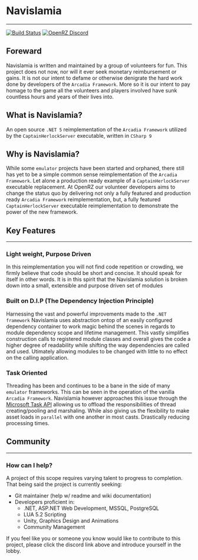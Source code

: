 # Navislamia
---
[![Build Status](https://github.com/iSmokeDrow/Navislamia/actions/workflows/build.yml/badge.svg?branch=Development)](https://github.com/iSmokeDrow/Navislamia/actions/workflows/build.yml)
[![OpenRZ Discord](https://badgen.net/discord/members/UQz9uydsFY)](https://discord.gg/UQz9uydsFY)

## Foreward

Navislamia is written and maintained by a group of volunteers for fun. This project does not now, nor will it ever seek monetary reimbursement or gains. It is not our intent to defame or otherwise denigrate the hard work done by developers of the `Arcadia Framework`. More so it is our intent to pay homage to the game all the volunteers and players involved have sunk countless hours and years of their lives into.

## **What is Navislamia?** 

An open source `.NET 5` reimplementation of the `Arcadia Framework` utilized by the `CaptainHerlockServer` executable, written in `CSharp 9`

## **Why is Navislamia?**

While some `emulator` projects have been started and orphaned, there still has yet to be a simple common sense reimplementation of the `Arcadia Framework`. Let alone a production ready example of a `CaptainHerlockServer` executable replacement. At OpenRZ our volunteer developers aims to change the status quo by delivering not only a fully featured and production ready `Arcadia Framework` reimplementation, but, a fully featured `CaptainHerlockServer` executable reimplementation to demonstrate the power of the new framework.

## Key Features
---

### Light weight, Purpose Driven

In this reimplementation you will not find code repetition or crowding, we firmly believe that code should be short and concise. It should speak for itself in other words. It is in this spirit that the Navislamia solution is broken down into a small, extensible and purpose driven set of modules

### Built on D.I.P (The Dependency Injection Principle)

Harnessing the vast and powerful improvements made to the `.NET framework` Navislamia uses abstraction ontop of an easily configured dependency container to work magic behind the scenes in regards to module dependency scope and lifetime management. This vastly simplifies construction calls to registered module classes and overall gives the code a higher degree of readability while shifting the way dependencies are called and used. Utimately allowing modules to be changed with little to no effect on the calling application.

### Task Oriented

Threading has been and continues to be a bane in the side of many `emulator` frameworks. This can be seen in the operation of the vanilla `Arcadia Framework`. Navislamia however approaches this issue through the [Microsoft Task API](https://docs.microsoft.com/en-us/dotnet/api/system.threading.tasks?view=net-6.0) allowing us to offload the responsibilities of thread creating/pooling and marshaling. While also giving us the flexibility to make asset loads in `parallel` with one another in most casts. Drastically reducing processing times.

## Community
---

### How can I help?

A project of this scope requires varying talent to progress to completion. That being said the project is currently seeking:

- Git maintainer (help w/ readme and wiki documentation)
- Developers proficient in:
    - .NET, ASP.NET Web Development, MSSQL, PostgreSQL
    - LUA 5.2 Scripting
    - Unity, Graphics Design and Animations
    - Community Management

If you feel like you or someone you know would like to contribute to this project, please click the discord link above and introduce yourself in the lobby.


